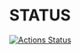 # STATUS 
[![Actions Status](https://github.com/{user}/{repo}/workflows/status/badge.svg)](https://github.com/wafa71/devops/actions)
